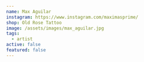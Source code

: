 ```yaml
---
name: Max Aguilar
instagram: https://www.instagram.com/maximasprime/
shop: Old Rose Tattoo
image: /assets/images/max_aguilar.jpg
tags:
  - artist
active: false
featured: false
---
```

